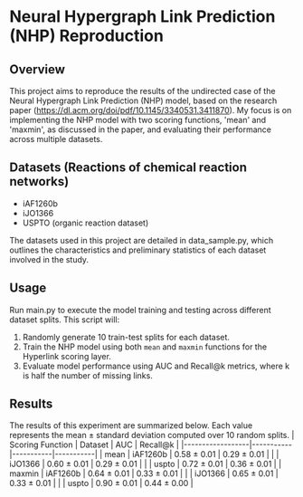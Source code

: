# Neural Hypergraph Link Prediction (NHP) Reproduction

## Overview
This project aims to reproduce the results of the undirected case of the Neural Hypergraph Link Prediction (NHP) model, based on the research paper (https://dl.acm.org/doi/pdf/10.1145/3340531.3411870). My focus is on implementing the NHP model with two scoring functions, 'mean' and 'maxmin', as discussed in the paper, and evaluating their performance across multiple datasets.

## Datasets (Reactions of chemical reaction networks)
- iAF1260b
- iJO1366
- USPTO (organic reaction dataset)

The datasets used in this project are detailed in data_sample.py, which outlines the characteristics and preliminary statistics of each dataset involved in the study.

## Usage
Run main.py to execute the model training and testing across different dataset splits. This script will:
1. Randomly generate 10 train-test splits for each dataset.
2. Train the NHP model using both `mean` and `maxmin` functions for the Hyperlink scoring layer.
3. Evaluate model performance using AUC and Recall@k metrics, where k is half the number of missing links.

## Results
The results of this experiment are summarized below. Each value represents the mean ± standard deviation computed over 10 random splits.
| Scoring Function | Dataset   | AUC       | Recall@k  |
|------------------|-----------|-----------|-----------|
| mean             | iAF1260b  | 0.58 ± 0.01 | 0.29 ± 0.01 |
|                  | iJO1366   | 0.60 ± 0.01 | 0.29 ± 0.01 |
|                  | uspto     | 0.72 ± 0.01 | 0.36 ± 0.01 |
| maxmin           | iAF1260b  | 0.64 ± 0.01 | 0.33 ± 0.01 |
|                  | iJO1366   | 0.65 ± 0.01 | 0.33 ± 0.01 |
|                  | uspto     | 0.90 ± 0.01 | 0.44 ± 0.00 |
